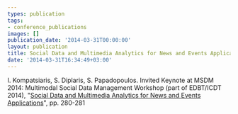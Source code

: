 ```yaml
---
types: publication
tags:
- conference_publications
images: []
publication_date: '2014-03-31T00:00:00'
layout: publication
title: Social Data and Multimedia Analytics for News and Events Applications
date: '2014-03-31T16:34:49+03:00'
---
```

I. Kompatsiaris, S. Diplaris, S. Papadopoulos. Invited Keynote at MSDM 2014: Multimodal Social Data Management Workshop (part of EDBT/ICDT 2014), "<a href="/files/papers/MSDM2014 submission-kompatsiaris.pdf">Social Data and Multimedia Analytics for News and Events Applications</a>", pp. 280-281
